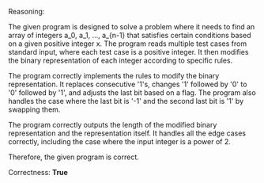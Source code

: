 Reasoning:

The given program is designed to solve a problem where it needs to find an array of integers a_0, a_1, ..., a_{n-1} that satisfies certain conditions based on a given positive integer x. The program reads multiple test cases from standard input, where each test case is a positive integer. It then modifies the binary representation of each integer according to specific rules.

The program correctly implements the rules to modify the binary representation. It replaces consecutive '1's, changes '1' followed by '0' to '0' followed by '1', and adjusts the last bit based on a flag. The program also handles the case where the last bit is '-1' and the second last bit is '1' by swapping them.

The program correctly outputs the length of the modified binary representation and the representation itself. It handles all the edge cases correctly, including the case where the input integer is a power of 2.

Therefore, the given program is correct.

Correctness: **True**